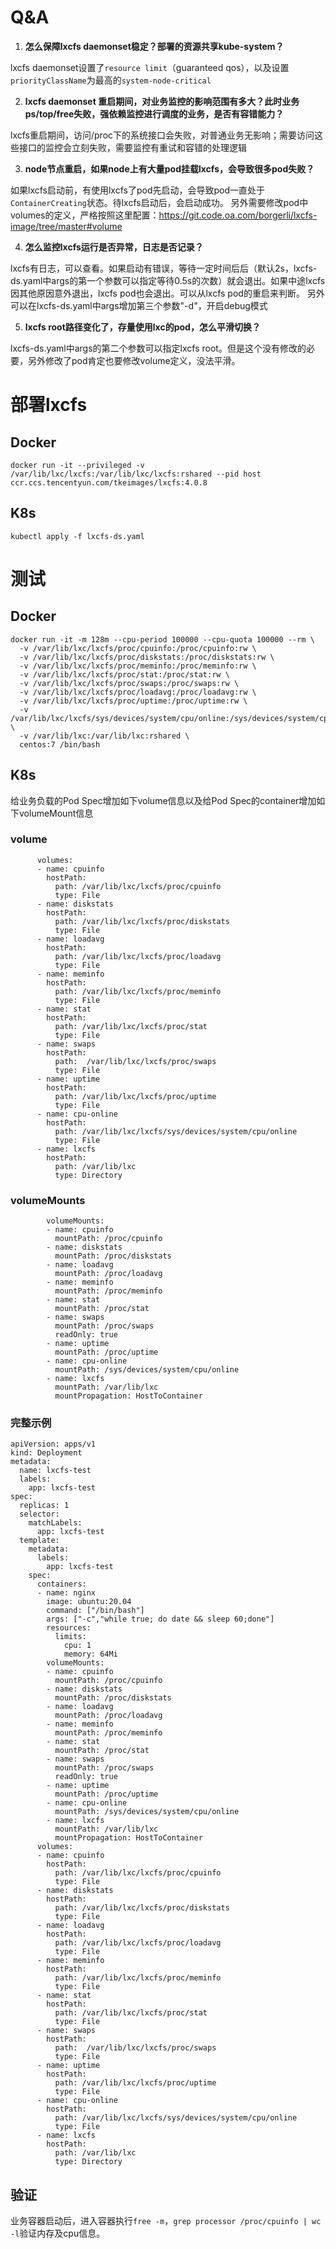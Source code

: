 # Q&A

1. **怎么保障lxcfs daemonset稳定？部署的资源共享kube-system？**

lxcfs daemonset设置了`resource limit`（guaranteed qos），以及设置`priorityClassName`为最高的`system-node-critical`

2. **lxcfs daemonset 重启期间，对业务监控的影响范围有多大？此时业务ps/top/free失败，强依赖监控进行调度的业务，是否有容错能力？**

lxcfs重启期间，访问/proc下的系统接口会失败，对普通业务无影响；需要访问这些接口的监控会立刻失败，需要监控有重试和容错的处理逻辑

3. **node节点重启，如果node上有大量pod挂载lxcfs，会导致很多pod失败？**

如果lxcfs启动前，有使用lxcfs了pod先启动，会导致pod一直处于`ContainerCreating`状态。待lxcfs启动后，会启动成功。
另外需要修改pod中volumes的定义，严格按照这里配置：https://git.code.oa.com/borgerli/lxcfs-image/tree/master#volume

4. **怎么监控lxcfs运行是否异常，日志是否记录？**

lxcfs有日志，可以查看。如果启动有错误，等待一定时间后后（默认2s，lxcfs-ds.yaml中args的第一个参数可以指定等待0.5s的次数）就会退出。如果中途lxcfs因其他原因意外退出，lxcfs pod也会退出。可以从lxcfs pod的重启来判断。
另外可以在lxcfs-ds.yaml中args增加第三个参数"-d"，开启debug模式

5. **lxcfs root路径变化了，存量使用lxc的pod，怎么平滑切换？**

lxcfs-ds.yaml中args的第二个参数可以指定lxcfs root。但是这个没有修改的必要，另外修改了pod肯定也要修改volume定义，没法平滑。

# 部署lxcfs

## Docker

```
docker run -it --privileged -v /var/lib/lxc/lxcfs:/var/lib/lxc/lxcfs:rshared --pid host ccr.ccs.tencentyun.com/tkeimages/lxcfs:4.0.8
```

## K8s

```
kubectl apply -f lxcfs-ds.yaml
```
# 测试

## Docker
```
docker run -it -m 128m --cpu-period 100000 --cpu-quota 100000 --rm \
  -v /var/lib/lxc/lxcfs/proc/cpuinfo:/proc/cpuinfo:rw \
  -v /var/lib/lxc/lxcfs/proc/diskstats:/proc/diskstats:rw \
  -v /var/lib/lxc/lxcfs/proc/meminfo:/proc/meminfo:rw \
  -v /var/lib/lxc/lxcfs/proc/stat:/proc/stat:rw \
  -v /var/lib/lxc/lxcfs/proc/swaps:/proc/swaps:rw \
  -v /var/lib/lxc/lxcfs/proc/loadavg:/proc/loadavg:rw \
  -v /var/lib/lxc/lxcfs/proc/uptime:/proc/uptime:rw \
  -v /var/lib/lxc/lxcfs/sys/devices/system/cpu/online:/sys/devices/system/cpu/online:rw \
  -v /var/lib/lxc:/var/lib/lxc:rshared \
  centos:7 /bin/bash
```

## K8s

给业务负载的Pod Spec增加如下volume信息以及给Pod Spec的container增加如下volumeMount信息
### volume
```
      volumes:
      - name: cpuinfo
        hostPath:
          path: /var/lib/lxc/lxcfs/proc/cpuinfo
          type: File
      - name: diskstats
        hostPath:
          path: /var/lib/lxc/lxcfs/proc/diskstats
          type: File
      - name: loadavg
        hostPath:
          path: /var/lib/lxc/lxcfs/proc/loadavg
          type: File
      - name: meminfo
        hostPath:
          path: /var/lib/lxc/lxcfs/proc/meminfo
          type: File
      - name: stat
        hostPath:
          path: /var/lib/lxc/lxcfs/proc/stat
          type: File
      - name: swaps
        hostPath:
          path:  /var/lib/lxc/lxcfs/proc/swaps
          type: File
      - name: uptime
        hostPath:
          path: /var/lib/lxc/lxcfs/proc/uptime
          type: File
      - name: cpu-online
        hostPath:
          path: /var/lib/lxc/lxcfs/sys/devices/system/cpu/online
          type: File
      - name: lxcfs
        hostPath:
          path: /var/lib/lxc
          type: Directory
```
### volumeMounts
```
        volumeMounts:
        - name: cpuinfo
          mountPath: /proc/cpuinfo
        - name: diskstats
          mountPath: /proc/diskstats
        - name: loadavg
          mountPath: /proc/loadavg
        - name: meminfo
          mountPath: /proc/meminfo
        - name: stat
          mountPath: /proc/stat
        - name: swaps
          mountPath: /proc/swaps
          readOnly: true
        - name: uptime
          mountPath: /proc/uptime
        - name: cpu-online
          mountPath: /sys/devices/system/cpu/online
        - name: lxcfs
          mountPath: /var/lib/lxc
          mountPropagation: HostToContainer
```

### 完整示例
```
apiVersion: apps/v1
kind: Deployment
metadata:
  name: lxcfs-test
  labels:
    app: lxcfs-test
spec:
  replicas: 1
  selector:
    matchLabels:
      app: lxcfs-test
  template:
    metadata:
      labels:
        app: lxcfs-test
    spec:
      containers:
      - name: nginx
        image: ubuntu:20.04
        command: ["/bin/bash"]
        args: ["-c","while true; do date && sleep 60;done"]
        resources:
          limits:
            cpu: 1
            memory: 64Mi
        volumeMounts:
        - name: cpuinfo
          mountPath: /proc/cpuinfo
        - name: diskstats
          mountPath: /proc/diskstats
        - name: loadavg
          mountPath: /proc/loadavg
        - name: meminfo
          mountPath: /proc/meminfo
        - name: stat
          mountPath: /proc/stat
        - name: swaps
          mountPath: /proc/swaps
          readOnly: true
        - name: uptime
          mountPath: /proc/uptime
        - name: cpu-online
          mountPath: /sys/devices/system/cpu/online
        - name: lxcfs
          mountPath: /var/lib/lxc
          mountPropagation: HostToContainer
      volumes:
      - name: cpuinfo
        hostPath:
          path: /var/lib/lxc/lxcfs/proc/cpuinfo
          type: File
      - name: diskstats
        hostPath:
          path: /var/lib/lxc/lxcfs/proc/diskstats
          type: File
      - name: loadavg
        hostPath:
          path: /var/lib/lxc/lxcfs/proc/loadavg
          type: File
      - name: meminfo
        hostPath:
          path: /var/lib/lxc/lxcfs/proc/meminfo
          type: File
      - name: stat
        hostPath:
          path: /var/lib/lxc/lxcfs/proc/stat
          type: File
      - name: swaps
        hostPath:
          path:  /var/lib/lxc/lxcfs/proc/swaps
          type: File
      - name: uptime
        hostPath:
          path: /var/lib/lxc/lxcfs/proc/uptime
          type: File
      - name: cpu-online
        hostPath:
          path: /var/lib/lxc/lxcfs/sys/devices/system/cpu/online
          type: File
      - name: lxcfs
        hostPath:
          path: /var/lib/lxc
          type: Directory
```

## 验证

业务容器启动后，进入容器执行`free -m`，`grep processor /proc/cpuinfo | wc -l`验证内存及cpu信息。

